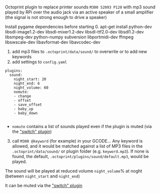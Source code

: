 Octoprint plugin to replace printer sounds `M300 S2093 P120` with mp3 sound played by RPi over the audio jack via an active speaker of a small amplifier (the signal is not strong enough to drive a speaker)

Install pygame dependencies before starting
0. apt-get install python-dev libsdl-image1.2-dev libsdl-mixer1.2-dev libsdl-ttf2.0-dev   libsdl1.2-dev libsmpeg-dev python-numpy subversion libportmidi-dev ffmpeg libswscale-dev libavformat-dev libavcodec-dev

1. add mp3 files to `.octoprint/data/sound/` to overwrite or to add new keywords
2. add settings to `config.yaml`

```
plugins:
  sound:
    night_start: 20
    night_end: 6
    night_volume: 60
    nomute:
    - change
    - offset
    - save_offset
    - baby_up
    - baby_down
	
```
- `nomute` contains a list of sounds played even if the plugin is muted (via the ["switch" plugin](https://github.com/MoonshineSG/OctoPrint-Switch))

3. call `M300 @keyword` (for example) in your GCODE... 
Any keyword is allowed, and it would be matched against a list of MP3 files in the `.octoprint/data/sound/` or plugin folder (e.g. `keyword.mp3`). 
If none is found, the default, `.octoprint/plugins/sound/default.mp3`, would be played.
 
The sound will be played at reduced volume `night_volume`% at noght (between `night_start` and `night_end`)

It can be muted via the ["switch" plugin](https://github.com/MoonshineSG/OctoPrint-Switch)
